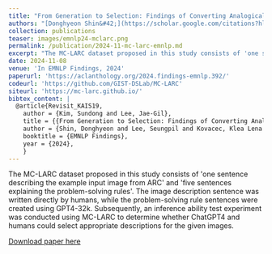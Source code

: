 ```yaml
---
title: "From Generation to Selection: Findings of Converting Analogical Problem-Solving into Multiple-Choice Questions"
authors: "[Donghyeon Shin&#42;](https://scholar.google.com/citations?hl=en&user=J5BIlf8AAAAJ), [**Seungpil Lee&#42;**](iamseungpil.github.io), Klea Lena Kovacec, and [Sundong Kim†](https://sundong.kim/)"
collection: publications
teaser: images/emnlp24-mclarc.png
permalink: /publication/2024-11-mc-larc-emnlp.md
excerpt: "The MC-LARC dataset proposed in this study consists of 'one sentence describing the example input image from ARC' and 'five sentences explaining the problem-solving rules'. The image description sentence was written directly by humans, while the problem-solving rule sentences were created using GPT4-32k. Subsequently, an inference ability test experiment was conducted using MC-LARC to determine whether ChatGPT4 and humans could select appropriate descriptions for the given images."
date: 2024-11-08
venue: 'In EMNLP Findings, 2024'
paperurl: 'https://aclanthology.org/2024.findings-emnlp.392/'
codeurl: 'https://github.com/GIST-DSLab/MC-LARC'
siteurl: 'https://mc-larc.github.io/'
bibtex_content: |
  @article{Revisit_KAIS19,
    author = {Kim, Sundong and Lee, Jae-Gil},
    title = {{From Generation to Selection: Findings of Converting Analogical Problem-Solving into Multiple-Choice Questions}},
    author = {Shin, Donghyeon and Lee, Seungpil and Kovacec, Klea Lena and Kim, Sundong},
    booktitle = {EMNLP Findings},
    year = {2024},
    }
---
```


The MC-LARC dataset proposed in this study consists of 'one sentence describing the example input image from ARC' and 'five sentences explaining the problem-solving rules'. The image description sentence was written directly by humans, while the problem-solving rule sentences were created using GPT4-32k. Subsequently, an inference ability test experiment was conducted using MC-LARC to determine whether ChatGPT4 and humans could select appropriate descriptions for the given images.

[Download paper here](https://www.dbpia.co.kr/pdf/pdfView.do?nodeId=NODE11705112&googleIPSandBox=false&mark=0&ipRange=false&b2cLoginYN=false&aiChatView=A&readTime=5-10&isPDFSizeAllowed=true&accessgl=Y&language=ko_KR&hasTopBanner=true)

<!-- Recommended citation: Your Name, You. (2015). "Paper Title Number 3." <i>Journal 1</i>. 1(3). -->